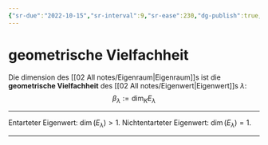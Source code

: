```yaml
---
{"sr-due":"2022-10-15","sr-interval":9,"sr-ease":230,"dg-publish":true,"tags":["LinA/Diagonalisierbarkeit"],"permalink":"/02-all-notes/geometrische-vielfachheit/","dgHomeLink":true,"dgPassFrontmatter":true}
---
```



# geometrische Vielfachheit

Die dimension des [[02 All notes/Eigenraum|Eigenraum]]s ist die **geometrische Vielfachheit** des [[02 All notes/Eigenwert|Eigenwert]]s $\lambda$: $$\beta_\lambda:=\dim_K E_\lambda$$

___
Entarteter Eigenwert: $\dim(E_\lambda)>1$. 
Nichtentarteter Eigenwert: $\dim(E_\lambda)=1$.
___

